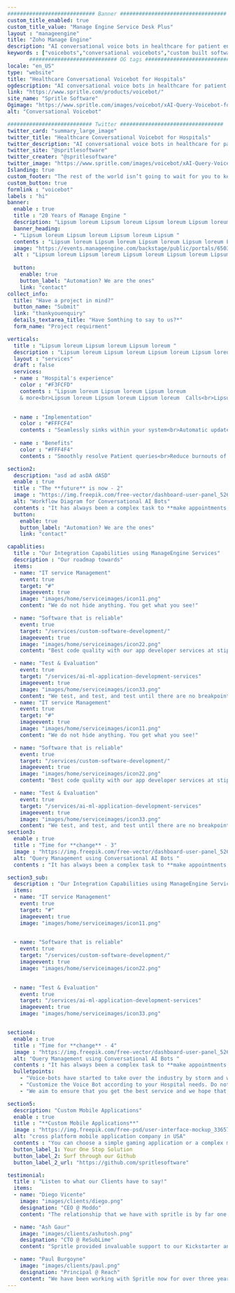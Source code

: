 ```yaml
---
############################ Banner ##################################
custom_title_enabled: true
custom_title_value: "Manage Engine Service Desk Plus"
layout : "manageengine"
title: "Zoho Manage Engine"
description: "AI conversational voice bots in healthcare for patient engagement. Voice assistance in hospitals to help doctors save time and improvise the patient experience."
keywords : ["voicebots","conversational voicebots","custom built software for healthcare","voice assistance","healthcare conversational voicebots for hospitals"]
       ############################ OG tags #################################
locale: "en_US"
type: "website"
title: "Healthcare Conversational Voicebot for Hospitals" 
ogdescription: "AI conversational voice bots in healthcare for patient engagement. Voice assistance in hospitals to help doctors save time and improvise the patient experience."   
link: "https://www.spritle.com/products/voicebot/"
site_name: "Spritle Software"
Ogimage: "https://www.spritle.com/images/voicebot/xAI-Query-Voicebot-for-Patients.png.pagespeed.ic._Eo2HDj5Em.webp" 
alt: "Conversational Voicebot" 

########################### Twitter #################################
twitter_card: "summary_large_image"
twitter_title: "Healthcare Conversational Voicebot for Hospitals"  
twitter_description: "AI conversational voice bots in healthcare for patient engagement. Voice assistance in hospitals to help doctors save time and improvise the patient experience."
twitter_site: "@spritlesoftware"
twitter_creater: "@spritlesoftware"
twitter_image: "https://www.spritle.com/images/voicebot/xAI-Query-Voicebot-for-Patients.png.pagespeed.ic._Eo2HDj5Em.webp" 
Islanding: true
custom_footer: "The rest of the world isn’t going to wait for you to keep up with the **ever-evolving future** so what’s stopping you?"
custom_button: true
formlink : "voicebot"
labels : "hi"
banner:
  enable : true
  title : "20 Years of Manage Engine "
  description: "Lipsum loreum Lipsum loreum Lipsum loreum Lipsum loreum Lipsum loreum Lipsum loreum Lipsum loreum Lipsum loreum Lipsum loreum "
  banner_heading:
  - "Lipsum loreum Lipsum loreum Lipsum loreum Lipsum "
  contents : "Lipsum loreum Lipsum loreum Lipsum loreum Lipsum loreum Lipsum loreum Lipsum loreum Lipsum loreum Lipsum loreum Lipsum loreum "
  image: "https://events.manageengine.com/backstage/public/portals/650342351/siteResources/4000034007254"
  alt : "Lipsum loreum Lipsum loreum Lipsum loreum Lipsum loreum Lipsum loreum Lipsum loreum Lipsum loreum Lipsum loreum Lipsum loreum "
   
  button:
    enable: true
    button_label: "Automation? We are the ones"
    link: "contact"
collect_info:
  title: "Have a project in mind?"
  button_name: "Submit"
  link: "thankyouenquiry"
  details_textarea_title: "Have Somthing to say to us?*"
  form_name: "Project requirment"

verticals:
  title : "Lipsum loreum Lipsum loreum Lipsum loreum "
  description : "Lipsum loreum Lipsum loreum Lipsum loreum Lipsum loreum Lipsum loreum Lipsum loreum "
  layout : "services"
  draft : false
  services:
  - name : "Hospital's experience"
    color : "#F3FCFD"
    contents : "Lipsum loreum Lipsum loreum Lipsum loreum 
    & more<br>Lipsum loreum Lipsum loreum Lipsum loreum  Calls<br>Lipsum loreum Lipsum loreum Lipsum loreum"
    

  - name : "Implementation"
    color : "#FFFCF4"
    contents : "Seamlessly sinks within your system<br>Automatic updates at the backend<br> Real-time humanlike support<br>Easy API Integration"
    
  - name : "Benefits"
    color : "#FFF4F4"
    contents : "Smoothly resolve Patient queries<br>Reduce burnouts of your staffs<br>24/7 healthcare assistance </br>Saves your cost up to 80%"

section2:
  description: "asd ad asDA dASD"
  enable : true
  title : "The **future** is now - 2"
  image : "https://img.freepik.com/free-vector/dashboard-user-panel_52683-29589.jpg?t=st=1652719547~exp=1652720147~hmac=ffc3eef1f7e1f4124833c906508606f2be4253770821c5cfcdacaf9bb7dcc054&w=1380"
  alt: "Workflow Diagram for Conversational AI Bots"
  contents : "It has always been a complex task to **make appointments, deal with nurses and do regular check-ups** at a hospital, but not anymore.<br/><br/>We at Spritle are there to rush to your rescue by introducing AI Voice Bots.<br/><br/>This would not only speed up the processing in your hospital but also increase efficiency by making all those tasks only one click away from the comfort of your smart devices."
  button:
    enable: true
    button_label: "Automation? We are the ones"
    link: "contact"

capablities:
  title : "Our Integration Capabilities using ManageEngine Services"
  description : "Our roadmap towards"
  items:
  - name: "IT service Management"
    event: true
    target: "#"
    imageevent: true
    image: "images/home/serviceimages/icon11.png"
    content: "We do not hide anything. You get what you see!"

  - name: "Software that is reliable"
    event: true
    target: "/services/custom-software-development/"
    imageevent: true
    image: "images/home/serviceimages/icon22.png"
    content: "Best code quality with our app developer services at stipulated budget."

  - name: "Test & Evaluation"
    event: true
    target: "/services/ai-ml-application-development-services"
    imageevent: true
    image: "images/home/serviceimages/icon33.png"
    content: "We test, and test, and test until there are no breakpoints"
  - name: "IT service Management"
    event: true
    target: "#"
    imageevent: true
    image: "images/home/serviceimages/icon11.png"
    content: "We do not hide anything. You get what you see!"

  - name: "Software that is reliable"
    event: true
    target: "/services/custom-software-development/"
    imageevent: true
    image: "images/home/serviceimages/icon22.png"
    content: "Best code quality with our app developer services at stipulated budget."

  - name: "Test & Evaluation"
    event: true
    target: "/services/ai-ml-application-development-services"
    imageevent: true
    image: "images/home/serviceimages/icon33.png"
    content: "We test, and test, and test until there are no breakpoints"
section3:
  enable : true
  title : "Time for **change** - 3"
  image : "https://img.freepik.com/free-vector/dashboard-user-panel_52683-29589.jpg?t=st=1652719547~exp=1652720147~hmac=ffc3eef1f7e1f4124833c906508606f2be4253770821c5cfcdacaf9bb7dcc054&w=1380"
  alt: "Query Management using Conversational AI Bots "
  contents : "It has always been a complex task to **make appointments, deal with nurses and do regular check-ups** at a hospital, but not anymore.<br/><br/>We at Spritle are there to rush to your rescue by introducing AI Voice Bots.<br/><br/>This would not only speed up the processing in your hospital but also increase efficiency by making all those tasks only one click away from the comfort of your smart devices."

section3_sub:
  description : "Our Integration Capabilities using ManageEngine Services Our roadmap towards"
  items:
  - name: "IT service Management"
    event: true
    target: "#"
    imageevent: true
    image: "images/home/serviceimages/icon11.png"
   

  - name: "Software that is reliable"
    event: true
    target: "/services/custom-software-development/"
    imageevent: true
    image: "images/home/serviceimages/icon22.png"
 

  - name: "Test & Evaluation"
    event: true
    target: "/services/ai-ml-application-development-services"
    imageevent: true
    image: "images/home/serviceimages/icon33.png"


section4:
  enable : true
  title : "Time for **change** - 4"
  image : "https://img.freepik.com/free-vector/dashboard-user-panel_52683-29589.jpg?t=st=1652719547~exp=1652720147~hmac=ffc3eef1f7e1f4124833c906508606f2be4253770821c5cfcdacaf9bb7dcc054&w=1380"
  alt: "Query Management using Conversational AI Bots "
  contents : "It has always been a complex task to **make appointments, deal with nurses and do regular check-ups** at a hospital, but not anymore"
  bulletpoints:
    - "Voice-bots have started to take over the industry by storm and we Spritle are going to help you make this process even smoother."
    - "Customize the Voice Bot according to your Hospital needs. Do not worry about the flow, we take care of them for you."
    - "We aim to ensure that you get the best service and we hope that we could play a small yet vital role in Hospital automation."

section5:
  description: "Custom Mobile Applications"
  enable : true
  title : "**Custom Mobile Applications**"
  image : "https://img.freepik.com/free-psd/user-interface-mockup_336574-12.jpg?w=1380"
  alt: "cross platform mobile application company in USA"
  contents : "You can choose a simple gaming application or a complex management system, we will offer you the best cross-platform app development services. That said aside, we also specialize in Hybrid cross-platform mobile development, to satisfy two mobile OS worlds!"
  button_label_1: Your One Stop Solution
  button_label_2: Surf through our Github
  button_label_2_url: "https://github.com/spritlesoftware"

testimonial:
  title : "Listen to what our Clients have to say!"
  items:
  - name: "Diego Vicente"
    image: "images/clients/diego.png"
    designation: "CEO @ Moddo"
    content: "The relationship that we have with spritle is by far one of the biggest assets our firm is glad to have. Their devotion and dedication to their clients is something truly admirable…"

  - name: "Ash Gaur"
    image: "images/clients/ashutosh.png"
    designation: "CTO @ ReSubLime"
    content: "Spritle provided invaluable support to our Kickstarter and they prioritized every detail, ensuring that we were given the best possible management and treatment…"

  - name: "Paul Burgoyne"
    image: "images/clients/paul.png"
    designation: "Principal @ Reach"
    content: "We have been working with Spritle now for over three years and what a run it has been. I wish to thank you for all your talent, creativity and energy. I am grateful to be a partner…"
---
```

